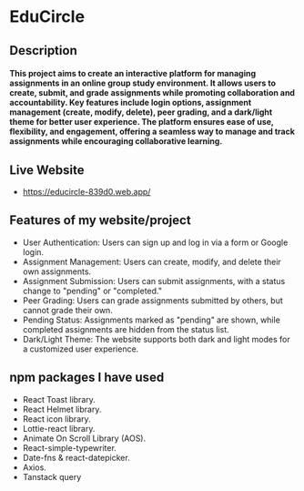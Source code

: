 # EduCircle


## Description

#### This project aims to create an interactive platform for managing assignments in an online group study environment. It allows users to create, submit, and grade assignments while promoting collaboration and accountability. Key features include login options, assignment management (create, modify, delete), peer grading, and a dark/light theme for better user experience. The platform ensures ease of use, flexibility, and engagement, offering a seamless way to manage and track assignments while encouraging collaborative learning.


## Live Website


- https://educircle-839d0.web.app/


## Features of my website/project


* User Authentication: Users can sign up and log in via a form or Google login.
* Assignment Management: Users can create, modify, and delete their own assignments.
* Assignment Submission: Users can submit assignments, with a status change to "pending" or "completed."
* Peer Grading: Users can grade assignments submitted by others, but cannot grade their own.
* Pending Status: Assignments marked as "pending" are shown, while completed assignments are hidden from the status list.
* Dark/Light Theme: The website supports both dark and light modes for a customized user experience.


## npm packages I have used


* React Toast library.
* React Helmet library.
* React icon library.
* Lottie-react library.
* Animate On Scroll Library (AOS).
* React-simple-typewriter.
* Date-fns & react-datepicker.
* Axios.
* Tanstack query